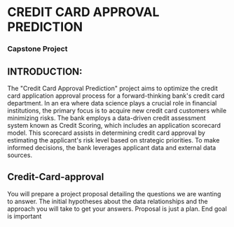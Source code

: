 # CREDIT CARD APPROVAL PREDICTION
### Capstone Project
## INTRODUCTION:
The "Credit Card Approval Prediction" project aims to optimize the credit card application approval process for a forward-thinking bank's credit card department. In an era where data science plays a crucial role in financial institutions, the primary focus is to acquire new credit card customers while minimizing risks. The bank employs a data-driven credit assessment system known as Credit Scoring, which includes an application scorecard model. This scorecard assists in determining credit card approval by estimating the applicant's risk level based on strategic priorities. To make informed decisions, the bank leverages applicant data and external data sources.

## Credit-Card-approval
You will prepare a project proposal detailing the questions we are wanting to answer. The initial hypotheses about the data relationships and the approach you will take to get your answers.   Proposal is just a plan.  End goal is important
